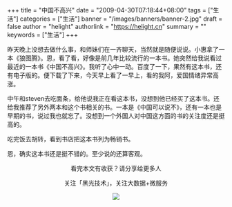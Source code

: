 +++
title = "中国不高兴"
date = "2009-04-30T07:18:44+08:00"
tags = ["生活"]
categories = ["生活"]
banner = "/images/banners/banner-2.jpg"
draft = false
author = "helight"
authorlink = "https://helight.cn"
summary = ""
keywords = ["生活"]
+++

昨天晚上没想去做什么事，和师妹们在一齐聊天，当然就是随便说说。小惠拿了一本《狼图腾》。恩，看了看，好像是前几年比较流行的一本书。她突然给我说看过最近的一本书《中国不高兴》。我听了心中一动。百度了一下，果然有这本书，还有电子版的。便下载了下来，今天早上看了一早上，看的我阿，爱国情绪异常高涨。
<!--more-->
中午和steven去吃面条，给他说我正在看这本书，没想到他已经买了这本书。还给我推荐了另外两本和这个书相关的书。一本是《中国可以说不》，还有一本也是早期的书，说过我也就忘了。没想到一个外国人对中国这方面的书的关注度还是挺高的。

吃完饭去胡转，看到书店把这本书列为畅销书。

恩，确实这本书还是挺不错的。至少说的还算客观。

<center>
看完本文有收获？请分享给更多人<br>

关注「黑光技术」，关注大数据+微服务<br>

![](/images/qrcode_helight_tech.jpg)
</center>

